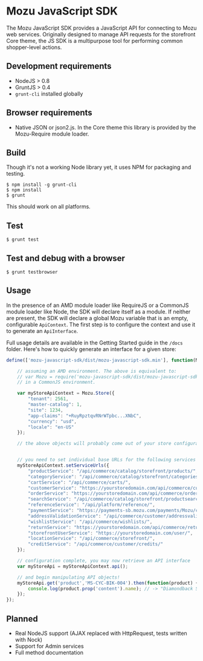 # Mozu JavaScript SDK

The Mozu JavaScript SDK provides a JavaScript API for connecting to Mozu web services. Originally designed to manage API requests for the storefront Core theme, the JS SDK is a multipurpose tool for performing common shopper-level actions.

## Development requirements

*   NodeJS > 0.8
*   GruntJS > 0.4
*   `grunt-cli` installed globally

## Browser requirements

*   Native JSON or json2.js. In the Core theme this library is provided by the Mozu-Require module loader.

## Build

Though it's not a working Node library yet, it uses NPM for packaging and testing.

    $ npm install -g grunt-cli
    $ npm install
    $ grunt

This should work on all platforms.

## Test

    $ grunt test

## Test and debug with a browser

    $ grunt testbrowser

## Usage

In the presence of an AMD module loader like RequireJS or a CommonJS module loader like Node, the SDK will declare itself as a module. If neither are present, the SDK will declare a global Mozu variable that is an empty, configurable `ApiContext`. The first step is to configure the context and use it to generate an `ApiInterface`.

Full usage details are available in the Getting Started guide in the `/docs` folder. Here's how to quickly generate an interface for a given store:

```js
define(['mozu-javascript-sdk/dist/mozu-javascript-sdk.min'], function(Mozu) {

    // assuming an AMD environment. The above is equivalent to:
    // var Mozu = require('mozu-javascript-sdk/dist/mozu-javascript-sdk');
    // in a CommonJS environment.

    var myStoreApiContext = Mozu.Store({
        "tenant": 2561,
        "master-catalog": 1,
        "site": 1234,
        "app-claims": "+RuyRpztqvRNrWTpbc...XNbC",
        "currency": "usd",
        "locale": "en-US"
    });

    // the above objects will probably come out of your store configuration on the server side and need to be serialized as JSON.


    // you need to set individual base URLs for the following services
    myStoreApiContext.setServiceUrls({
        "productService": "/api/commerce/catalog/storefront/products/",
        "categoryService": "/api/commerce/catalog/storefront/categories/",
        "cartService": "/api/commerce/carts/",
        "customerService": "https://yourstoredomain.com/api/commerce/customer/accounts/",
        "orderService": "https://yourstoredomain.com/api/commerce/orders/",
        "searchService": "/api/commerce/catalog/storefront/productsearch/",
        "referenceService": "/api/platform/reference/",
        "paymentService": "https://payments-sb.mozu.com/payments/Mozu/cards/",
        "addressValidationService": "/api/commerce/customer/addressvalidation/",
        "wishlistService": "/api/commerce/wishlists/",
        "returnService": "https://yourstoredomain.com/api/commerce/returns",
        "storefrontUserService": "https://yourstoredomain.com/user/",
        "locationService": "/api/commerce/storefront/",
        "creditService": "/api/commerce/customer/credits/"
    });

    // configuration complete, you may now retrieve an API interface
    var myStoreApi = myStoreApiContext.api();

    // and begin manipulating API objects!
    myStoreApi.get('product','MS-CYC-BIK-004').then(function(product) {
        console.log(product.prop('content').name); // -> "Diamondback Sortie 3 29er Bike - 2013"
    });
});
```

## Planned

*   Real NodeJS support (AJAX replaced with HttpRequest, tests written with Nock)
*   Support for Admin services
*   Full method documentation